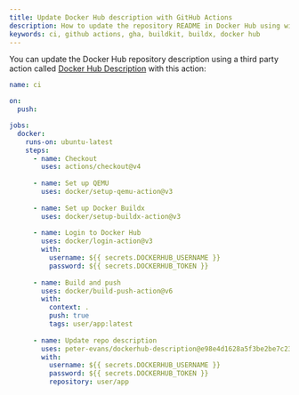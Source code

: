 ```yaml
---
title: Update Docker Hub description with GitHub Actions
description: How to update the repository README in Docker Hub using with GitHub Actions
keywords: ci, github actions, gha, buildkit, buildx, docker hub
---
```


You can update the Docker Hub repository description using a third party action
called [Docker Hub Description](https://github.com/peter-evans/dockerhub-description)
with this action:

```yaml
name: ci

on:
  push:

jobs:
  docker:
    runs-on: ubuntu-latest
    steps:
      - name: Checkout
        uses: actions/checkout@v4
      
      - name: Set up QEMU
        uses: docker/setup-qemu-action@v3
      
      - name: Set up Docker Buildx
        uses: docker/setup-buildx-action@v3
      
      - name: Login to Docker Hub
        uses: docker/login-action@v3
        with:
          username: ${{ secrets.DOCKERHUB_USERNAME }}
          password: ${{ secrets.DOCKERHUB_TOKEN }}
      
      - name: Build and push
        uses: docker/build-push-action@v6
        with:
          context: .
          push: true
          tags: user/app:latest
      
      - name: Update repo description
        uses: peter-evans/dockerhub-description@e98e4d1628a5f3be2be7c231e50981aee98723ae # v4.0.0
        with:
          username: ${{ secrets.DOCKERHUB_USERNAME }}
          password: ${{ secrets.DOCKERHUB_TOKEN }}
          repository: user/app
```
